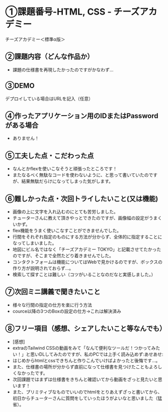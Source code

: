 # ①課題番号-HTML, CSS - チーズアカデミー

チーズアカデミー＜標準α版＞

## ②課題内容（どんな作品か）

- 課題の仕様書を再現したかったのですがかなわず…

## ③DEMO

デプロイしている場合はURLを記入（任意）

## ④作ったアプリケーション用のIDまたはPasswordがある場合

- ありません！

## ⑤工夫した点・こだわった点

- なんとかflexを使いこなそうと頑張ったところです！
- またなるべく無駄なコードを使わないように、と思って書いていたのですが、結果無駄だらけになってしまった気がします。

## ⑥難しかった点・次回トライしたいこと(又は機能)

- 画像の上に文字を入れ込むのにとても苦労しました。
- チューターさんに教えて頂きやっとできたのですが、画像幅の設定がうまくいかず。
- flex機能をうまく使いこなすことができませんでした。
- 行間をそれぞれ指定のものにする方法が分からず、全体的に指定することになってしまいました。
- 地図にビル名ではなく「チーズアカデミー TOKYO」と記載させてたかったのですが、そこまで全然たどり着きませんでした。
- コンタクトフォームは機能についてはWebで見かけるのですが、ボックスの作り方が説明されておらず…。
- 検索して探すことは難しい（コツがいることなのだなと実感しました。）

## ⑦次回ミニ講義で聞きたいこと

- 様々な行間の指定の仕方を楽に行う方法
- cource以降の3つのBoxの設定の仕方→これは解決済み

## ⑧フリー項目（感想、シェアしたいこと等なんでも）

- [感想]
- extraのTailwind CSSの動画をみて「なんて便利なツールだ！つかってみたい！」と思いDLしてみたのですが、私のPCでは上手く読み込めず:あせあせ:
- はじめからhtmlとcssできちんと作りこんでいけばよかったと後悔です…。
- また、仕様書の場所が分からず直前になって仕様書を見つけたこともよろしくなかったです。
- 次回課題ではまずは仕様書をきちんと確認いてから動画をざっと見たいと思います！
- また、プリミティブなものでいいのでhtmlをとりあえずざっと書いてから、初日からチューターさんに質問をしていったほうがよいなと思いました（猛省）。 
